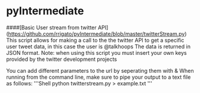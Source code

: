 # pyIntermediate


####[Basic User stream from twitter API] (https://github.com/rrigato/pyIntermediate/blob/master/twitterStream.py)
This script allows for making a call to the the twitter API to get a specific user tweet data, in this case the user is @talkhoops
The data is returned in JSON format. Note: when using this script you must insert your own keys provided by the twitter development projects

You can add different parameters to the url by seperating them with &
When running from the command line, make sure to pipe your output to a text file as follows:
'''Shell
python twitterstream.py > example.txt 
'''
